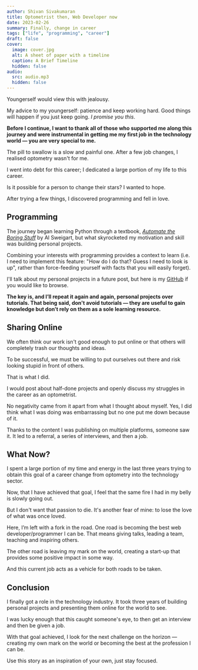 ```yaml
---
author: Shivan Sivakumaran
title: Optometrist then, Web Developer now
date: 2023-02-26
summary: Finally, change in career
tags: ["life", "programming", "career"]
draft: false
cover:
  image: cover.jpg
  alt: A sheet of paper with a timeline
  caption: A Brief Timeline
  hidden: false
audio:
  src: audio.mp3
  hidden: false
---
```


Youngerself would view this with jealousy.

My advice to my youngerself: patience and keep working hard. Good things will happen if you just keep going. _I promise you this_.

**Before I continue, I want to thank all of those who supported me along this journey and were instrumental in getting me my first job in the technology world — you are very special to me.**

The pill to swallow is a slow and painful one. After a few job changes, I realised optometry wasn't for me.

I went into debt for this career; I dedicated a large portion of my life to this career.

Is it possible for a person to change their stars? I wanted to hope.

After trying a few things, I discovered programming and fell in love.

## Programming

The journey began learning Python through a textbook, _[Automate the Boring Stuff](https://automatetheboringstuff.com)_ by Al Sweigart, but what skyrocketed my motivation and skill was building personal projects.

Combining your interests with programming provides a context to learn (i.e. I need to implement this feature: "How do I do that? Guess I need to look is up", rather than force-feeding yourself with facts that you will easily forget).

I'll talk about my personal projects in a future post, but here is my [GitHub](https://github.com/shivan-s) if you would like to browse.

**The key is, and I’ll repeat it again and again, personal projects over tutorials. That being said, don't avoid tutorials — they are useful to gain knowledge but don’t rely on them as a sole learning resource.**

## Sharing Online

We often think our work isn't good enough to put online or that others will completely trash our thoughts and ideas.

To be successful, we must be willing to put ourselves out there and risk looking stupid in front of others.

That is what I did.

I would post about half-done projects and openly discuss my struggles in the career as an optometrist.

No negativity came from it apart from what I thought about myself. Yes, I did think what I was doing was embarrassing but no one put me down because of it.

Thanks to the content I was publishing on multiple platforms, someone saw it. It led to a referral, a series of interviews, and then a job.

## What Now?

I spent a large portion of my time and energy in the last three years trying to obtain this goal of a career change from optometry into the technology sector.

Now, that I have achieved that goal, I feel that the same fire I had in my belly is slowly going out.

But I don't want that passion to die. It's another fear of mine: to lose the love of what was once loved.

Here, I’m left with a fork in the road. One road is becoming the best web developer/programmer I can be. That means giving talks, leading a team, teaching and inspiring others.

The other road is leaving my mark on the world, creating a start-up that provides some positive impact in some way.

And this current job acts as a vehicle for both roads to be taken.

## Conclusion

I finally got a role in the technology industry. It took three years of building personal projects and presenting them online for the world to see.

I was lucky enough that this caught someone's eye, to then get an interview and then be given a job.

With that goal achieved, I look for the next challenge on the horizon — creating my own mark on the world or becoming the best at the profession I can be.

Use this story as an inspiration of your own, just stay focused.
